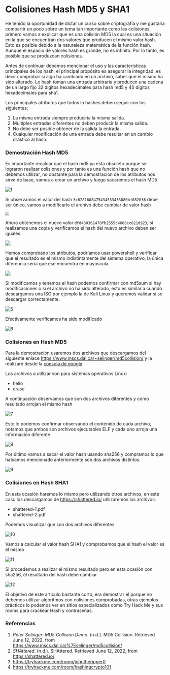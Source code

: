 # Colisiones Hash MD5 y SHA1

He tenido la oportunidad de dictar un curso sobre criptografía y me gustaría compartir un poco sobre un tema tan importante como las colisiones, primero vamos a explicar que es una colisión MD5 la cual es una situación en la que se encuentran dos valores que producen el mismo valor hash. Esto es posible debido a la naturaleza matemática de la función hash. Aunque el espacio de valores hash es grande, no es infinito. Por lo tanto, es posible que se produzcan colisiones. 

Antes de continuar debemos mencionar el uso y las características principales de los hash, el principal propósito es asegurar la integridad, es decir comprobar si algo ha cambiado en un archivo, saber que el mismo ha sido alterado. Lo hash toman una entrada arbitraria y producen una cadena de un largo fijo 32 dígitos hexadecimales para hash md5 y 40  dígitos  hexadecimales para sha1.

Los principales atributos que todos lo hashes deben seguir con los siguientes;

1. La misma entrada siempre produciría la misma salida.
2. Multiples entradas diferentes no deben producir la misma salida.
3. No debe ser posible obtener de la salida la entrada.
4. Cualquier modificación de una entrada debe resultar en un cambio drástico al hash.



### Demostración Hash MD5

Es importante recalcar que el hash md5 ya esta obsoleto porque se lograron realizar colisiones y por tanto es una función hash que no debemos utilizar, no obstante para la demostración de los atributos nos sirve de base, vamos a crear un archivo y luego sacaremos el hash MD5

![1](img/1.png)

Si observamos el valor del hash `3c6281608475434533433080bf082036` debe ser único, vamos a modificarlo el archivo debe cambiar de valor hash

<img src="img/2.png" style="zoom: 67%;" />

Ahora obtenemos el nuevo valor `dfd430361478fb2555c4668cc821d923`, si realizamos una copia y verificamos el hash del nuevo archivo deben ser iguales

![](img/3.png)



Hemos comprobado los atributos, podríamos usar powershell y verificar que el resultado es el mismo indistintamente del sistema operativo, la única diferencia sería que ese encuentra en mayúscula.

![](img/4.png)

Si modificamos y tenemos el hash podemos confirmar con md5sum si hay modificaciones o si el archivo no ha sido alterado, esto es similar a cuando descargamos una ISO por ejemplo la de Kali Linux y queremos validar si se descargar correctamente.

<img src="img/5.png" alt="5"  />

Efectivamente verificamos  ha sido modificado

![6](img/6.png)



### Colisiones en Hash MD5

Para la demostración usaremos dos archivos que descargamos del siguiente enlace https://www.mscs.dal.ca/~selinger/md5collision/ y la realizaré desde la [consola de google](https://console.cloud.google.com/)

Los archivos a utilizar son para sistemas operativos Linux: 

* hello
* erase 

A continuación observamos que son dos archivos diferentes y como resultado arrojan el mismo hash 

![7](img/7.png)

Esto lo podemos confirmar observando el contenido de cada archivo, notamos que ambos son archivos ejecutables ELF y cada uno arroja una información diferente

![8](img/8.png)

Por último vamos a sacar el valor hash usando sha256 y compramos lo que habíamos mencionado anteriormente son dos archivos distintos.

![9](img/9.png)

### Colisiones en Hash SHA1

En esta ocasión haremos lo mismo pero utilizando otros archivos, en este caso los descargamos de https://shattered.io/ utilizaremos los archivos:

* shattered-1.pdf
* shattered-2.pdf

Podemos visualizar que son dos archivos diferentes

![10](img/10.png)

Vamos a calcular el valor hash SHA1 y comprobamos que el hash el valor es el mismo

![11](img/11.png)



Si procedemos a realizar el mismo resultado pero en esta ocasión con sha256, el resultado del hash debe cambiar

![12](img/12.png)



El objetivo de este articulo bastante corto, era demostrar el porque no debemos utilizar algoritmos con colisiones comprobadas, otras ejemplos prácticos lo podemos ver en sitios especializados como Try Hack Me y sus rooms para crackear Hash y contraseñas.



### Referencias

1. *Peter Selinger: MD5 Collision Demo*. (n.d.). MD5 Collision. Retrieved June 12, 2022, from https://www.mscs.dal.ca/%7Eselinger/md5collision/
2. *SHAttered*. (n.d.). SHAttered. Retrieved June 12, 2022, from https://shattered.io/
3. https://tryhackme.com/room/johntheripper0
4. https://tryhackme.com/room/hashingcrypto101